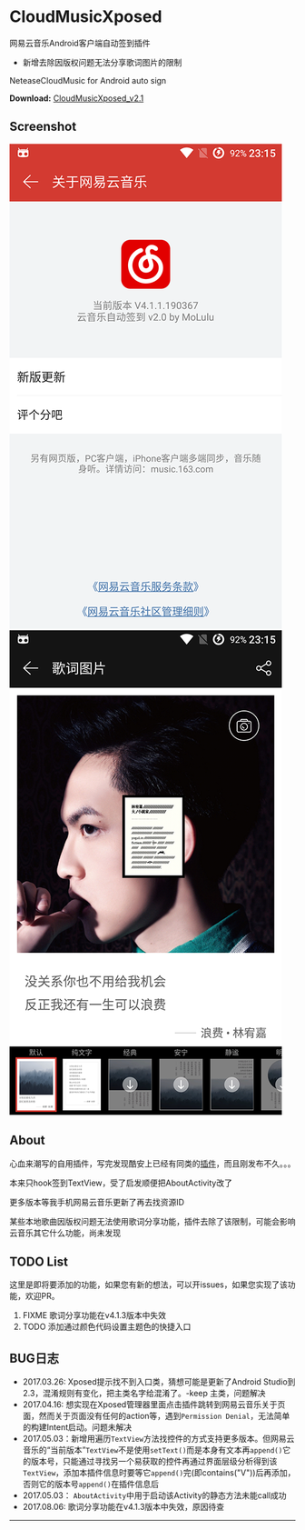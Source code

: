 # CloudMusicXposed #

网易云音乐Android客户端自动签到插件

- 新增去除因版权问题无法分享歌词图片的限制

NeteaseCloudMusic for Android auto sign

**Download:**  [CloudMusicXposed_v2.1](https://github.com/XF-zhjnc/CloudMusicXposed/raw/master/app/cloudmusicxposed_v2.1.apk)

## Screenshot ##

![](/screenshot/op.png) 
![](/screenshot/sharelyc.png) 


## About ##

心血来潮写的自用插件，写完发现酷安上已经有同类的[插件](http://www.coolapk.com/apk/com.specher.music163)，而且刚发布不久。。。

本来只hook签到TextView，受了启发顺便把AboutActivity改了

更多版本等我手机网易云音乐更新了再去找资源ID

某些本地歌曲因版权问题无法使用歌词分享功能，插件去除了该限制，可能会影响云音乐其它什么功能，尚未发现


## TODO List ##

这里是即将要添加的功能，如果您有新的想法，可以开issues，如果您实现了该功能，欢迎PR。

1. FIXME 歌词分享功能在v4.1.3版本中失效
2. TODO  添加通过颜色代码设置主题色的快捷入口

## BUG日志 ##

* 2017.03.26: Xposed提示找不到入口类，猜想可能是更新了Android Studio到2.3，混淆规则有变化，把主类名字给混淆了。-keep 主类，问题解决
* 2017.04.16: 想实现在Xposed管理器里面点击插件跳转到网易云音乐关于页面，然而关于页面没有任何的action等，遇到`Permission Denial`，无法简单的构建Intent启动。问题未解决
* 2017.05.03：新增用遍历`TextView`方法找控件的方式支持更多版本。但网易云音乐的“当前版本”`TextView`不是使用`setText()`而是本身有文本再`append()`它的版本号，只能通过寻找另一个易获取的控件再通过界面层级分析得到该`TextView`，添加本插件信息时要等它`append()`完(即contains("V"))后再添加，否则它的版本号`append()`在插件信息后
* 2017.05.03： `AboutActivity`中用于启动该Activity的静态方法未能call成功
* 2017.08.06: 歌词分享功能在v4.1.3版本中失效，原因待查

------